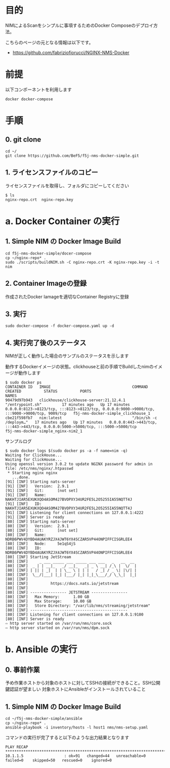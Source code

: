 # 目的

NIMによるScanをシンプルに事項するためのDocker Composeのデプロイ方法。

こちらのページの元となる情報は以下です。
- https://github.com/fabriziofiorucci/NGINX-NMS-Docker


# 前提
以下コンポーネントを利用します

```
docker docker-compose
```

# 手順
## 0. git clone
```
cd ~/
git clone https://github.com/BeF5/f5j-nms-docker-simple.git
```

## 1. ライセンスファイルのコピー
ライセンスファイルを取得し、フォルダにコピーしてください
```
$ ls
nginx-repo.crt  nginx-repo.key
```

# a. Docker Container の実行
## 1. Simple NIM の Docker Image Build
```
cd f5j-nms-docker-simple/docer-compose
cp ~/nginx-repo* .
sudo ./scripts/buildNIM.sh -C nginx-repo.crt -K nginx-repo.key -i -t nim
```

## 2. Container Imageの登録
作成されたDocker Iamageを適切なContainer Registryに登録

## 3. 実行
```
sudo docker-compose -f docker-compose.yaml up -d
```

## 4. 実行完了後のステータス
NIMが正しく動作した場合のサンプルのステータスを示します

動作するDockerイメージの状態。clickhouseと前の手順でBuildしたnimのイメージが動作します

```
$ sudo docker ps
CONTAINER ID   IMAGE                                    COMMAND                  CREATED          STATUS          PORTS                                                                                            NAMES
90479d97b943   clickhouse/clickhouse-server:21.12.4.1   "/entrypoint.sh"         17 minutes ago   Up 17 minutes   0.0.0.0:8123->8123/tcp, :::8123->8123/tcp, 0.0.0.0:9000->9000/tcp, :::9000->9000/tcp, 9009/tcp   f5j-nms-docker-simple_clickhouse_1
cbe21f598fb7   nim:latest                               "/bin/sh -c /deploym…"   17 minutes ago   Up 17 minutes   0.0.0.0:443->443/tcp, :::443->443/tcp, 0.0.0.0:5000->5000/tcp, :::5000->5000/tcp                 f5j-nms-docker-simple_nginx-nim2_1

```

サンプルログ
```
$ sudo docker logs $(sudo docker ps -a -f name=nim -q)
Waiting for ClickHouse...
Waiting for ClickHouse...
Using openssl version 3.0.2 to update NGINX password for admin in file: /etc/nms/nginx/.htpasswd
 * Starting nginx nginx
   ...done.
[91] [INF] Starting nats-server
[91] [INF]   Version:  2.9.1
[91] [INF]   Git:      [not set]
[91] [INF]   Name:     NAKHTJIAR5EXUKXQO4ASOM427BVOPXY34UR2FE5L2O5255IA55NQTT4J
[91] [INF]   ID:       NAKHTJIAR5EXUKXQO4ASOM427BVOPXY34UR2FE5L2O5255IA55NQTT4J
[91] [INF] Listening for client connections on 127.0.0.1:4222
[91] [INF] Server is ready
[80] [INF] Starting nats-server
[80] [INF]   Version:  2.9.1
[80] [INF]   Git:      [not set]
[80] [INF]   Name:     NDRB6PWV4DYBD4AUAKYRZJX4JWT6YX4SCZAR5VP44ONPIFFCISGRLEE4
[80] [INF]   Node:     5e1qS4jS
[80] [INF]   ID:       NDRB6PWV4DYBD4AUAKYRZJX4JWT6YX4SCZAR5VP44ONPIFFCISGRLEE4
[80] [INF] Starting JetStream
[80] [INF]     _ ___ _____ ___ _____ ___ ___   _   __  __
[80] [INF]  _ | | __|_   _/ __|_   _| _ \ __| /_\ |  \/  |
[80] [INF] | || | _|  | | \__ \ | | |   / _| / _ \| |\/| |
[80] [INF]  \__/|___| |_| |___/ |_| |_|_\___/_/ \_\_|  |_|
[80] [INF]
[80] [INF]          https://docs.nats.io/jetstream
[80] [INF]
[80] [INF] ---------------- JETSTREAM ----------------
[80] [INF]   Max Memory:      1.00 GB
[80] [INF]   Max Storage:     10.00 GB
[80] [INF]   Store Directory: "/var/lib/nms/streaming/jetstream"
[80] [INF] -------------------------------------------
[80] [INF] Listening for client connections on 127.0.0.1:9100
[80] [INF] Server is ready
⇨ http server started on /var/run/nms/core.sock
⇨ http server started on /var/run/nms/dpm.sock
```

# b. Ansible の実行
## 0. 事前作業

予め作業ホストから対象のホストに対してSSHの接続ができること。SSH公開鍵認証が望ましい
対象ホストにAnsibleがインストールされていること

## 1. Simple NIM の Docker Image Build

```
cd ~/f5j-nms-docker-simple/ansible
cp ~/nginx-repo* .
ansible-playbook -i inventory/hosts -l host1 nms/nms-setup.yaml
```

コマンドの実行が完了すると以下のような出力結果となります

```
PLAY RECAP ***************************************************************************************
10.1.1.5                  : ok=91   changed=44   unreachable=0    failed=0    skipped=50   rescued=0    ignored=0
```
